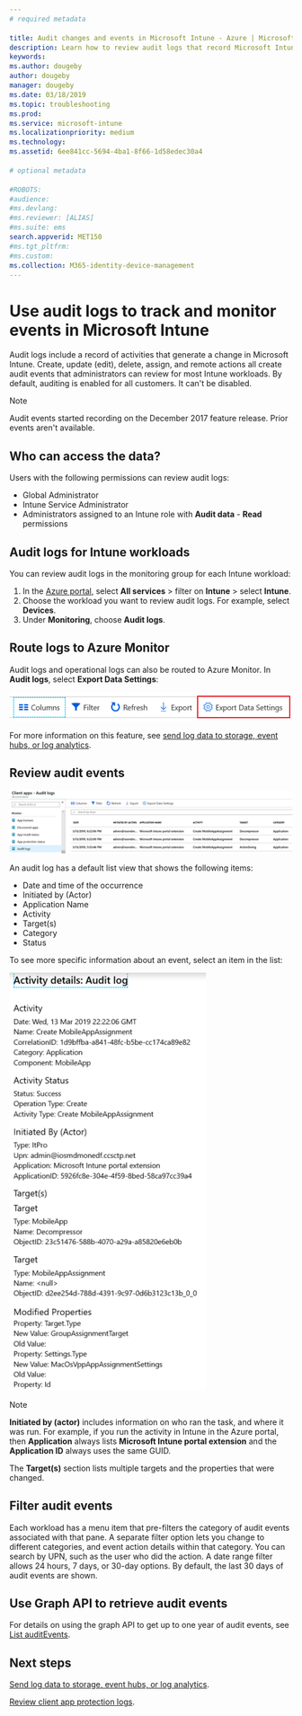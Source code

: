 ```yaml
---
# required metadata

title: Audit changes and events in Microsoft Intune - Azure | Microsoft Docs
description: Learn how to review audit logs that record Microsoft Intune activities.
keywords: 
ms.author: dougeby
author: dougeby
manager: dougeby
ms.date: 03/18/2019
ms.topic: troubleshooting
ms.prod:
ms.service: microsoft-intune
ms.localizationpriority: medium
ms.technology:
ms.assetid: 6ee841cc-5694-4ba1-8f66-1d58edec30a4

# optional metadata

#ROBOTS:
#audience:
#ms.devlang:
#ms.reviewer: [ALIAS]
#ms.suite: ems
search.appverid: MET150
#ms.tgt_pltfrm:
#ms.custom:
ms.collection: M365-identity-device-management
---
```


# Use audit logs to track and monitor events in Microsoft Intune

Audit logs include a record of activities that generate a change in Microsoft Intune. Create, update (edit), delete, assign, and remote actions all create audit events that administrators can review for most Intune workloads. By default, auditing is enabled for all customers. It can't be disabled.

> [!NOTE]
> Audit events started recording on the December 2017 feature release. Prior events aren't available.

## Who can access the data?

Users with the following permissions can review audit logs:

- Global Administrator
- Intune Service Administrator
- Administrators assigned to an Intune role with **Audit data** - **Read** permissions

## Audit logs for Intune workloads

You can review audit logs in the monitoring group for each Intune workload:

1. In the [Azure portal](https://portal.azure.com/), select **All services** > filter on **Intune** > select **Intune**.
2. Choose the workload you want to review audit logs. For example, select **Devices**.
3. Under **Monitoring**, choose **Audit logs**.

## Route logs to Azure Monitor

Audit logs and operational logs can also be routed to Azure Monitor. In **Audit logs**, select **Export Data Settings**:

![Export log data to Azure monitor by selecting Export data settings in Intune](./media/audit-logs-export-data-settings.png)

For more information on this feature, see [send log data to storage, event hubs, or log analytics](review-logs-using-azure-monitor.md).

## Review audit events

![Choose audit logs in Intune to see actions and dates when events happened](./media/monitor-audit-logs.png "Audit logs")

An audit log has a default list view that shows the following items:

- Date and time of the occurrence
- Initiated by (Actor)
- Application Name
- Activity
- Target(s)
- Category
- Status

To see more specific information about an event, select an item in the list:

![Get more specific information on who did what in audit logs in Intune](./media/monitor-audit-log-detail.png "Audit log details")

> [!NOTE]
> **Initiated by (actor)** includes information on who ran the task, and where it was run. For example, if you run the activity in Intune in the Azure portal, then **Application** always lists **Microsoft Intune portal extension** and the **Application ID** always uses the same GUID.
> 
> The **Target(s)** section lists multiple targets and the properties that were changed.  

## Filter audit events

Each workload has a menu item that pre-filters the category of audit events associated with that pane. A separate filter option lets you change to different categories, and event action details within that category. You can search by UPN, such as the user who did the action. A date range filter allows 24 hours, 7 days, or 30-day options. By default, the last 30 days of audit events are shown.

## Use Graph API to retrieve audit events

For details on using the graph API to get up to one year of audit events, see [List auditEvents](https://docs.microsoft.com/graph/api/intune-auditing-auditevent-list?view=graph-rest-1.0).

## Next steps

[Send log data to storage, event hubs, or log analytics](review-logs-using-azure-monitor.md).

[Review client app protection logs](app-protection-policy-settings-log.md).
